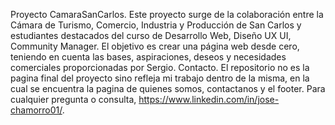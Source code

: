 Proyecto CamaraSanCarlos. Este proyecto surge de la colaboración entre la Cámara de Turismo, Comercio, Industria y Producción de San Carlos y estudiantes destacados 
del curso de Desarrollo Web, Diseño UX UI, Community Manager. 
El objetivo es crear una página web desde cero, teniendo en cuenta las bases, aspiraciones, deseos y necesidades comerciales proporcionadas por Sergio.
Contacto.
El repositorio no es la pagina final del proyecto sino refleja mi trabajo dentro de la misma, en la cual se encuentra la pagina de quienes somos, contactanos y el footer.
Para cualquier pregunta o consulta, https://www.linkedin.com/in/jose-chamorro01/.
